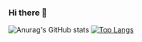 ### Hi there 👋

![Anurag's GitHub stats](https://github-readme-stats.vercel.app/api?username=999gawkboyy&show_icons=true&theme=radical)
[![Top Langs](https://github-readme-stats.vercel.app/api/top-langs/?username=999gawkboyy&langs_count=10&layout=compact&theme=dark)](https://github.com/999gawkboyy/)﻿
